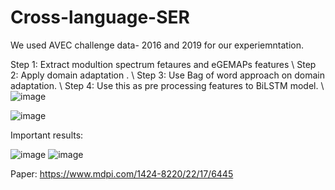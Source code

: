 # Cross-language-SER


We used AVEC challenge data- 2016 and 2019 for our experiemntation.

Step 1: Extract modultion spectrum fetaures and eGEMAPs features \\
Step 2: Apply domain adaptation . \\
Step 3: Use Bag of word approach on domain adaptation. \\
Step 4: Use this as pre processing features to BiLSTM model. \\
![image](https://user-images.githubusercontent.com/34964872/187512239-d6f15863-238b-4396-bf5e-c0cd0e8909fc.png)

![image](https://user-images.githubusercontent.com/34964872/187512399-bfb0a805-86ed-48cf-802c-4e8770e4bd5b.png)




Important results:

![image](https://user-images.githubusercontent.com/34964872/187513219-cf65967d-295b-4bb1-868b-bc4271d4dea1.png)
![image](https://user-images.githubusercontent.com/34964872/187513285-474cb352-f28e-44cc-bd78-373dcbb1d8c7.png)

Paper: https://www.mdpi.com/1424-8220/22/17/6445

